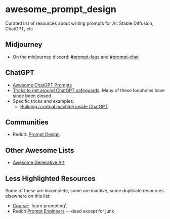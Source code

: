 # awesome_prompt_design
Curated list of resources about writing prompts for AI: Stable Diffusion, ChatGPT, etc


## Midjourney

* On the midjourney discord: [#prompt-faqs](https://discord.com/channels/662267976984297473/1017917091606712430) and [#prompt-chat](https://discord.com/channels/662267976984297473/992207085146222713)

## ChatGPT
* [Awesome ChatGPT Prompts](https://github.com/f/awesome-chatgpt-prompts)
* [Tricks to get around ChatGPT safeguards](https://twitter.com/davisblalock/status/1602600453555961856). Many of these loopholes have since been closed
* Specific tricks and examples:
	* [Building a virtual machine inside ChatGPT](https://www.engraved.blog/building-a-virtual-machine-inside/)

##  Communities

* Reddit: [Prompt Design](https://www.reddit.com/r/PromptDesign/). 

## Other Awesome Lists

* [Awesome Generative Art](https://github.com/kosmos/awesome-generative-art)



## Less Highlighted Resources

Some of these are incomplete, some are inactive, some duplicate resources elsewhere on this list:

* [Course](https://learnprompting.org/docs/category/-basics): 'learn prompting'. 
* Reddit [Prompt Engineers](https://www.reddit.com/r/promptengineers/) -- dead except for junk